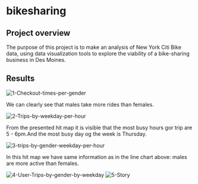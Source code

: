 # bikesharing

## Project overview

The purpose of this project is to make an analysis of New York Citi Bike data, using data visualization tools to explore the viability of a bike-sharing business in Des Moines.

## Results

<img src="https://i.ibb.co/n6z6Wkc/1-Checkout-times-per-gender.png" alt="1-Checkout-times-per-gender" border="0">

We can clearly see that males take more rides than females. 

<img src="https://i.ibb.co/PW4FFCQ/2-Trips-by-weekday-per-hour.png" alt="2-Trips-by-weekday-per-hour" border="0">

From the presented hit map it is visible that the most busy hours gor trip are 5 - 6pm.And the most busy day og the week is Thursday. 

<img src="https://i.ibb.co/Y4gDXx0/3-trips-by-gender-weekday-per-hour.png" alt="3-trips-by-gender-weekday-per-hour" border="0">

In this hit map we have same information as in the line chart above: males are more active than females.

<img src="https://i.ibb.co/cNVyXwd/4-User-Trips-by-gender-by-weekday.png" alt="4-User-Trips-by-gender-by-weekday" border="0">

<img src="https://i.ibb.co/rGds91b/5-Story.png" alt="5-Story" border="0">
